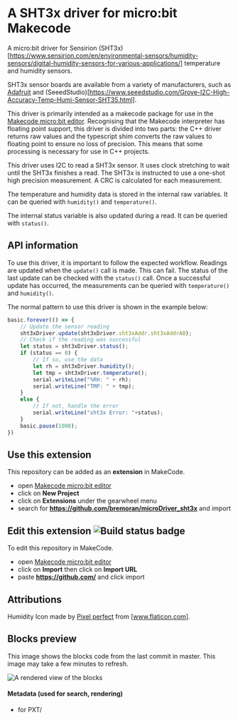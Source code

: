 # A SHT3x driver for micro:bit Makecode

A micro:bit driver for Sensirion (SHT3x)[https://www.sensirion.com/en/environmental-sensors/humidity-sensors/digital-humidity-sensors-for-various-applications/] temperature and humidity sensors.

SHT3x sensor boards are available from a variety of manufacturers, such as
[Adafruit](https://www.adafruit.com/product/2857) and (SeeedStudio)[https://www.seeedstudio.com/Grove-I2C-High-Accuracy-Temp-Humi-Sensor-SHT35.html].


This driver is primarily intended as a makecode package for use in the
[Makecode micro:bit editor](makecode.microbit.org). Recognising that the
Makecode interpreter has floating point support, this driver is divided
into two parts: the C++ driver returns raw values and the typescript
shim converts the raw values to floating point to ensure no loss
of precision. This means that some processing is necessary for use
in C++ projects.

This driver uses I2C to read a SHT3x sensor. It uses clock
stretching to wait until the SHT3x finishes a read. The SHT3x is
instructed to use a one-shot high precision measurement. A CRC is
calculated for each measurement.

The temperature and humidity data is stored in the internal raw
variables. It can be queried with `humidity()` and `temperature()`.

The internal status variable is also updated during a read. It can
be queried with `status()`.

## API information

To use this driver, it is important to follow the expected workflow.
Readings are updated when the `update()` call is made. This can fail.
The status of the last update can be checked with the `status()` call.
Once a successful update has occurred, the measurements can be
queried with `temperature()` and `humidity()`.

The normal pattern to use this driver is shown in the example below:

```ts
basic.forever(() => {
    // Update the sensor reading
    sht3xDriver.update(sht3xDriver.sht3xAddr.sht3xAddrA0);
    // Check if the reading was successful
    let status = sht3xDriver.status();
    if (status == 0) {
        // If so, use the data
        let rh = sht3xDriver.humidity();
        let tmp = sht3xDriver.temperature();
        serial.writeLine("%RH: " + rh);
        serial.writeLine("TMP: " + tmp);
    }
    else {
        // If not, handle the error
        serial.writeLine("sht3x Error: "+status);
    }
    basic.pause(1000);
})
```

## Use this extension

This repository can be added as an **extension** in MakeCode.

* open [Makecode micro:bit editor](makecode.microbit.org)
* click on **New Project**
* click on **Extensions** under the gearwheel menu
* search for **https://github.com/bremoran/microDriver_sht3x** and import

## Edit this extension ![Build status badge](https://github.com//workflows/MakeCode/badge.svg)

To edit this repository in MakeCode.

* open [Makecode micro:bit editor](makecode.microbit.org)
* click on **Import** then click on **Import URL**
* paste **https://github.com/** and click import

## Attributions

Humidity Icon made by [Pixel perfect](https://www.flaticon.com/authors/pixel-perfect) from [www.flaticon.com].

## Blocks preview

This image shows the blocks code from the last commit in master.
This image may take a few minutes to refresh.

![A rendered view of the blocks](https://github.com/bremoran/raw/master/.github/makecode/blocks.png)

#### Metadata (used for search, rendering)

* for PXT/
<script src="https://makecode.com/gh-pages-embed.js"></script><script>makeCodeRender("{{ site.makecode.home_url }}", "{{ site.github.owner_name }}/{{ site.github.repository_name }}");</script>
